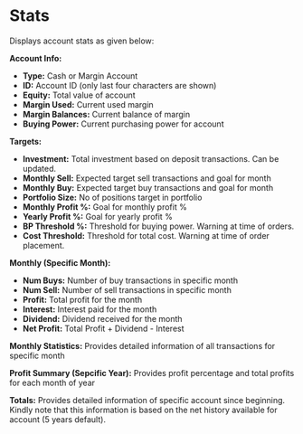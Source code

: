 # **Stats**

Displays account stats as given below:

**Account Info:**
  - **Type:** Cash or Margin Account
  - **ID:** Account ID (only last four characters are shown)
  - **Equity:** Total value of account
  - **Margin Used:** Current used margin
  - **Margin Balances:** Current balance of margin
  - **Buying Power:** Current purchasing power for account

**Targets:**
  - **Investment:** Total investment based on deposit transactions. Can be updated.
  - **Monthly Sell:** Expected target sell transactions and goal for month
  - **Monthly Buy:** Expected target buy transactions and goal for month
  - **Portfolio Size:** No of positions target in portfolio
  - **Monthly Profit %:** Goal for monthly profit %
  - **Yearly Profit %:** Goal for yearly profit %
  - **BP Threshold %:** Threshold for buying power. Warning at time of orders.
  - **Cost Threshold:** Threshold for total cost. Warning at time of order placement.

**Monthly (Specific Month):**
  - **Num Buys:** Number of buy transactions in specific month
  - **Num Sell:** Number of sell transactions in specific month
  - **Profit:** Total profit for the month
  - **Interest:** Interest paid for the month
  - **Dividend:** Dividend received for the month
  - **Net Profit:** Total Profit + Dividend - Interest

**Monthly Statistics:**
  Provides detailed information of all transactions for specific month
  
**Profit Summary (Sepcific Year):**
  Provides profit percentage and total profits for each month of year
  
**Totals:**
  Provides detailed information of specific account since beginning.
  Kindly note that this information is based on the net history available for account (5 years default).
  


